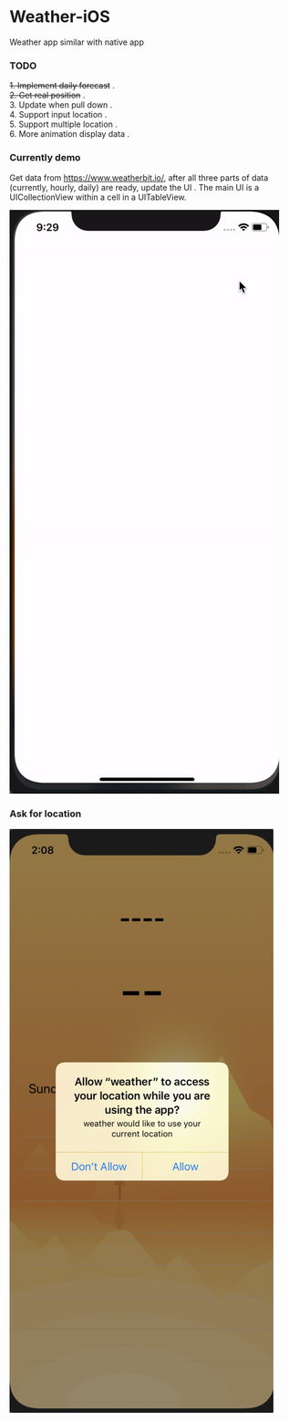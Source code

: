 # Weather-iOS
Weather app similar with native app

### TODO
~~1. Implement daily forecast~~ .   
~~2. Get real position~~ .   
3. Update when pull down .   
4. Support input location .   
5. Support multiple location .   
6. More animation display data .   


### Currently demo      
Get data from <https://www.weatherbit.io/>, after all three parts of data (currently, hourly, daily) are ready, update the UI . The main UI is a UICollectionView within a cell in a UITableView.

![](https://github.com/BobbyLiu66/Weather-iOS/blob/master/weather/Support%20File/demo.gif)

### Ask for location
![](https://github.com/BobbyLiu66/Weather-iOS/blob/master/weather/Support%20File/location.png)
